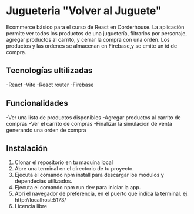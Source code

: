 # Jugueteria "Volver al Juguete"

Ecommerce básico para el curso de React en Corderhouse. La aplicación permite ver todos los productos de una juguetería, filtrarlos por personaje, agregar productos al carrito, y cerrar la compra con una orden. Los productos y las ordenes se almacenan en Firebase,y se emite un id de compra.

## Tecnologías ultilizadas

-React
-Vite
-React router
-Firebase

## Funcionalidades

-Ver una lista de productos disponibles
-Agregar productos al carrito de compras
-Ver el carrito de compras
-Finalizar la simulacion de venta generando una orden de compra

## Instalación

1. Clonar el repositorio en tu maquina local
2. Abre una terminal en el directorio de tu proyecto.
3. Ejecuta el comando npm install para descargar los módulos y dependecias utilizados.
4. Ejecuta el comando npm run dev para iniciar la app.
5. Abri el navegador de preferencia, en el puerto que indica la terminal. ej. http://localhost:5173/
6. Licencia libre


